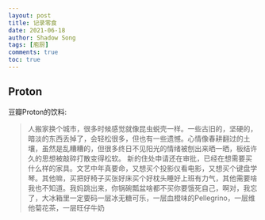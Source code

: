 ```yaml
---
layout: post
title: 记录零食
date: 2021-06-18
author: Shadow Song
tags: [庖厨]
comments: true
toc: true
---
```


## Proton

豆瓣Proton的饮料: 

> 人搬家换个城市，很多时候感觉就像昆虫蜕壳一样。一些古旧的，坚硬的，暗淡的东西丢掉了，会轻松很多，但也有一些遗憾。心情像春耕翻过的土壤，虽然是乱糟糟的，但很多终日不见阳光的情绪被刨出来晒一晒，板结许久的思想被敲碎打散变得松软。
> 新的住处申请还在审批，已经在想需要买什么样的家具。文艺中年真要命，又想买个投影仪看电影，又想买个键盘学琴。其他嘛，买把好椅子买张好床买个好枕头睡好上班有力气，其他需要啥我也不知道。我妈跳出来，你锅碗瓢盆啥都不买你要饿死自己，啊对，我忘了，大冰箱里一定要码一层冰无糖可乐，一层血橙味的Pellegrino，一层维他菊花茶，一层旺仔牛奶